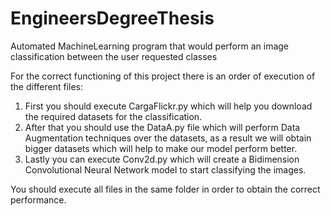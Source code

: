 # EngineersDegreeThesis
Automated MachineLearning program that would perform an image classification between the user requested classes

For the correct functioning of this project there is an order of execution of the different files: 

  1. First you should execute CargaFlickr.py which will help you download the required datasets for the classification.
  2. After that you should use the DataA.py file which will perform Data Augmentation techniques over the datasets, as a result we will obtain bigger datasets which will help to make our model perform better.
  3. Lastly you can execute Conv2d.py which will create a Bidimension Convolutional Neural Network model to start classifying the images.

You should execute all files in the same folder in order to obtain the correct performance.
